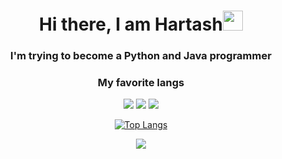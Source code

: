 <h1 align="center">Hi there, I am Hartash<img src="https://github.com/blackcater/blackcater/raw/main/images/Hi.gif" height="32"/></h1>
<h3 align="center">I'm trying to become a Python and Java programmer</h3>

<h3 align="center">My favorite langs</h3>
<div align="center">
  <div>
    <img src="https://camo.githubusercontent.com/00743b50ec15072420b56e439c8a3f4c07b337bfe1b69d6a38fcca856e709631/68747470733a2f2f696d672e736869656c64732e696f2f62616467652f432532332d3039303930393f7374796c653d666f722d7468652d6261646765266c6f676f3d7368617270266c6f676f436f6c6f723d393943433030">
    <img src="https://camo.githubusercontent.com/d39a9f0187f34fbef954594b8a597558d1792e7ab3d48e0f66068271d4d577f2/68747470733a2f2f696d672e736869656c64732e696f2f62616467652f2d507974686f6e2d3039303930393f7374796c653d666f722d7468652d6261646765266c6f676f3d707974686f6e266c6f676f436f6c6f723d333737364142">
    <img src="https://camo.githubusercontent.com/d33e9b4ab32182c963876e11b1c70babc9a38aa1a8568f1aae49a32cba286fe8/68747470733a2f2f696d672e736869656c64732e696f2f62616467652f4a6176615363726970742d3039303930393f7374796c653d666f722d7468652d6261646765266c6f676f3d6a617661736372697074266c6f676f436f6c6f723d463744463145">
  </div>
</div>

<div align="center">
  
  [![Top Langs](https://github-readme-stats.vercel.app/api/top-langs/?username=ImHartash&theme=dark)](https://github.com/anuraghazra/github-readme-stats)

</div>

<p align="center">
  <img src="https://github-readme-stats.vercel.app/api?username=imhartash&theme=bear&show_icons=true&hide_border=true&count_private=true&locale=en">
</p>
